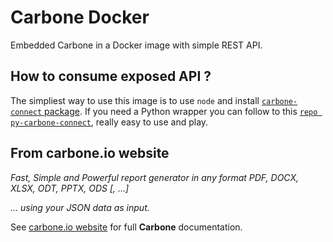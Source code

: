 # Carbone Docker
Embedded Carbone in a Docker image with simple REST API.

## How to consume exposed API ?
The simpliest way to use this image is to use `node` and install [`carbone-connect` package](https://npmjs.org/carbone-connect). If you need a Python wrapper you can follow to this [`repo py-carbone-connect`](https://github.com/Piuliss/py-carbone-connect), really easy to use and play.

## From carbone.io website
_Fast, Simple and Powerful report generator in any format PDF, DOCX, XLSX, ODT, PPTX, ODS [, ...]_

_... using your JSON data as input._

See [carbone.io website](https://carbone.io) for full **Carbone** documentation.
